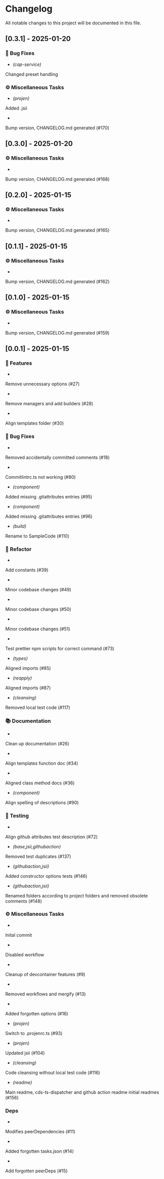 # Changelog

All notable changes to this project will be documented in this file.


## [0.3.1] - 2025-01-20


### 🐛 Bug Fixes

- *(cap-service)* 

Changed preset handling


### ⚙️ Miscellaneous Tasks

- *(projen)* 

Added .jsii

- 

Bump version, CHANGELOG.md generated (#170)


## [0.3.0] - 2025-01-20


### ⚙️ Miscellaneous Tasks

- 

Bump version, CHANGELOG.md generated (#168)


## [0.2.0] - 2025-01-15


### ⚙️ Miscellaneous Tasks

- 

Bump version, CHANGELOG.md generated (#165)


## [0.1.1] - 2025-01-15


### ⚙️ Miscellaneous Tasks

- 

Bump version, CHANGELOG.md generated (#162)


## [0.1.0] - 2025-01-15


### ⚙️ Miscellaneous Tasks

- 

Bump version, CHANGELOG.md generated (#159)


## [0.0.1] - 2025-01-15


### 🚀 Features

- 

Remove unnecessary options (#27)

- 

Remove managers and add builders (#28)

- 

Align templates folder (#30)


### 🐛 Bug Fixes

- 

Removed accidentally committed comments (#18)

- 

Commitlintrc.ts not working (#80)

- *(component)* 

Added missing .gitattributes entries (#95)

- *(component)* 

Added missing .gitattributes entries (#96)

- *(build)* 

Rename to SampleCode (#110)


### 🚜 Refactor

- 

Add constants (#39)

- 

Minor codebase changes (#49)

- 

Minor codebase changes (#50)

- 

Minor codebase changes (#51)

- 

Test prettier npm scripts for correct command (#73)

- *(types)* 

Aligned imports (#85)

- *(reapply)* 

Aligned imports (#87)

- *(cleansing)* 

Removed local test code (#117)


### 📚 Documentation

- 

Clean up documentation (#26)

- 

Align templates function doc (#34)

- 

Aligned class method docs (#36)

- *(component)* 

Align spelling of descriptions (#90)


### 🧪 Testing

- 

Align github attributes test description (#72)

- *(base,jsii,githubaction)* 

Removed test duplicates (#137)

- *(githubaction,jsii)* 

Added constructor options tests (#146)

- *(githubaction,jsii)* 

Renamed folders according to project folders and removed obsolete comments (#148)


### ⚙️ Miscellaneous Tasks

- 

Inital commit

- 

Disabled workflow

- 

Cleanup of devcontainer features (#9)

- 

Removed workflows and mergify (#13)

- 

Added forgotten options (#16)

- *(projen)* 

Switch to .projenrc.ts (#93)

- *(projen)* 

Updated jsii (#104)

- *(cleansing)* 

Code cleansing without local test code (#116)

- *(readme)* 

Main readme, cds-ts-dispatcher and github action readme initial readmes (#156)


### Deps

- 

Modifies peerDependencies (#11)

- 

Added forgotten tasks.json (#14)

- 

Add forgotten peerDeps (#15)

<!-- generated by git-cliff -->
